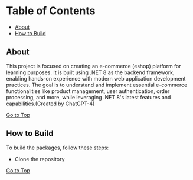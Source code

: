 # Table of Contents
* [About](#about)
* [How to Build](#how-to-build)

 ## About
This project is focused on creating an e-commerce (eshop) platform for learning purposes. It is built using .NET 8 as the backend framework, enabling hands-on experience with modern web application development practices. The goal is to understand and implement essential e-commerce functionalities like product management, user authentication, order processing, and more, while leveraging .NET 8's latest features and capabilities.(Created by ChatGPT-4)

[Go to Top](#table-of-contents)
## How to Build
To build the packages, follow these steps:

 * Clone the repository

[Go to Top](#table-of-contents)





















































